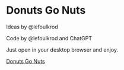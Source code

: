 # Donuts Go Nuts
Ideas by @lefoulkrod

Code by @lefoulkrod and ChatGPT

Just open in your desktop browser and enjoy.

[Donuts Go Nuts](https://plum-lucina-17.tiiny.site)